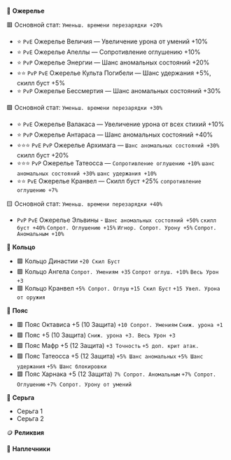💎 **Ожерелье**

🟥 Основной стат: `Уменьш. времени перезарядки +20%`
- ⭐ `PvE` Ожерелье Величия — Увеличение урона от умений +10%
- ⭐ `PvE` Ожерелье Апеллы — Сопротивление оглушению +10%
- ⭐ `PvP` Ожерелье Энергии — Шанс аномальных состояний +20%
- ⭐⭐ `PvP` `PvE` Ожерелье Культа Погибели — Шанс удержания +5%, скилл буст +5%
- ⭐ `PvP` Ожерелье Бессмертия — Шанс аномальных состояний +30%

🟪 Основной стат: `Уменьш. времени перезарядки +30%`
- ⭐ `PvE` Ожерелье Валакаса — Увеличение урона от всех стихий +10%
- ⭐ `PvP` Ожерелье Антараса — Шанс аномальных состояний +40%
- ⭐⭐⭐ `PvE` `PvP` Ожерелье Архимага — `Шанс аномальных состояний +30%` скилл буст +20%
- ⭐⭐⭐ `PvP` Ожерелье Татеосса — `Сопротивление оглушению +10%` `шанс аномальных состояний +30%` `шанс удержания +10%`
- ⭐⭐ `PvE` Ожерелье Кранвел — Скилл буст +25% `сопротивление оглушению +7%`

🟨 Основной стат: `Уменьш. времени перезарядки +40%`
- `PvP` `PvE` Ожерелье Эльвины - `Шанс аномальных состояний +50%` `скилл буст +40%` `Сопрот. Оглушению +15%` `Игнор. Сопрот. Урону +5%` `Сопрот. Аномальным +10%`

💍 **Кольцо**
- 🟪 Кольцо Династии `+20 Скил Буст`
- 🟪 Кольцо Ангела `Сопрот. Умениям +35` `Сопрот оглуш. +10%` `Весь Урон +3`
- 🟪 Кольцо Кранвел `+5% Сопрот. Оглуш` `+15 Скил Буст` `+15 Увел. Урона от оружия` 

🧢 **Пояс**
- 🟥 Пояс Октависа +5 (10 Защита) `+10 Сопрот. Умениям` `Сниж. урона +1`
- 🟪 Пояс  +5 (10 Защита)  `Сниж. урона +3. Весь Урон +3`
- 🟪 Пояс Мафр +5 (12 Защита) `+3 Точность` `+5 доп. крит атак.`
- 🟪 Пояс Татеосса +5 (12 Защита) `+5% Шанс аномальных` `+5% Шанс удержания` `+5% Шанс блокировки`  
- 🟪 Пояс Харнака +5 (12 Защита) `7% Сопрот. Аномальным` `+7% Сопрот. Оглушению` `+7% Сопрот. Урону от умений`

📿 **Серьга**
- Серьга 1
- Серьга 2

🪙 **Реликвия**

🥋 **Наплечники**
